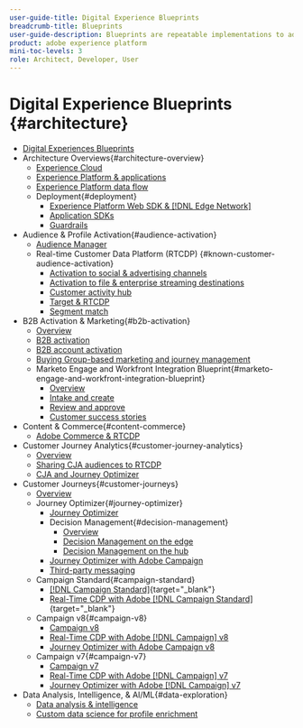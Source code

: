 ```yaml
---
user-guide-title: Digital Experience Blueprints
breadcrumb-title: Blueprints 
user-guide-description: Blueprints are repeatable implementations to address established business problems and contain architecture diagrams, technical considerations, and relevant documentation links.
product: adobe experience platform
mini-toc-levels: 3
role: Architect, Developer, User
---
```


# Digital Experience Blueprints {#architecture}

+ [Digital Experiences Blueprints](/help/blueprints/overview.md)
+ Architecture Overviews{#architecture-overview}
  + [Experience Cloud](/help/blueprints/experience-platform/experience-cloud.md)
  + [Experience Platform & applications](/help/blueprints/experience-platform/platform-applications.md)
  + [Experience Platform data flow](/help/blueprints/experience-platform/platform-data-flow.md)
  + Deployment{#deployment}
    + [Experience Platform Web SDK & [!DNL Edge Network]](/help/blueprints/experience-platform/deployment/websdk.md)
    + [Application SDKs](/help/blueprints/experience-platform/deployment/appsdk.md)
    + [Guardrails](/help/blueprints/experience-platform/deployment/guardrails.md)
+ Audience & Profile Activation{#audience-activation}
  + [Audience Manager](/help/blueprints/audience-activation/audience_manager.md)
  + Real-time Customer Data Platform (RTCDP) {#known-customer-audience-activation}
    + [Activation to social & advertising channels](/help/blueprints/audience-activation/advertising-activation.md)
    + [Activation to file & enterprise streaming destinations](/help/blueprints/audience-activation/enterprise-destinations.md)
    + [Customer activity hub](/help/blueprints/audience-activation/customer-activity.md)
    + [Target & RTCDP](/help/blueprints/audience-activation/rtcdp-target.md)
    + [Segment match](/help/blueprints/audience-activation/segment-match.md)
+ B2B Activation & Marketing{#b2b-activation}
  + [Overview](/help/blueprints/b2b/overview.md)
  + [B2B activation](/help/blueprints/b2b/b2bactivation.md)
  + [B2B account activation](/help/blueprints/b2b/b2b-account-activation.md)
  + [Buying Group-based marketing and journey management](/help/blueprints/b2b/b2b-buying-group-journeys.md)
  + Marketo Engage and Workfront Integration Blueprint{#marketo-engage-and-workfront-integration-blueprint}
    + [Overview](/help/blueprints/b2b/marketo-engage-and-workfront-integration-blueprint/overview.md)
    + [Intake and create](/help/blueprints/b2b/marketo-engage-and-workfront-integration-blueprint/intake-and-create.md)
    + [Review and approve](/help/blueprints/b2b/marketo-engage-and-workfront-integration-blueprint/review-and-approve-blueprint.md)
    + [Customer success stories](/help/blueprints/b2b/marketo-engage-and-workfront-integration-blueprint/customer-success-stories.md)
+ Content & Commerce{#content-commerce}
  + [Adobe Commerce & RTCDP](/help/blueprints/content-commerce/commerce/commerce-rtcdp.md)
+ Customer Journey Analytics{#customer-journey-analytics}
  + [Overview](/help/blueprints/customer-journey-analytics/overview.md)
  + [Sharing CJA audiences to RTCDP](/help/blueprints/customer-journey-analytics/cja-rtcdp.md)
  + [CJA and Journey Optimizer](/help/blueprints/customer-journey-analytics/cja-ajo.md)
+ Customer Journeys{#customer-journeys}
  + [Overview](/help/blueprints/customer-journeys/overview.md)
  + Journey Optimizer{#journey-optimizer}
    + [Journey Optimizer](/help/blueprints/customer-journeys/journey-optimizer.md)
    + Decision Management{#decision-management}
      + [Overview](/help/blueprints/customer-journeys/decision_management/decision-management-overview.md)
      + [Decision Management on the edge](/help/blueprints/customer-journeys/decision_management/decision-management-edge.md)
      + [Decision Management on the hub](/help/blueprints/customer-journeys/decision_management/decision-management-hub.md)  
    + [Journey Optimizer with Adobe Campaign](/help/blueprints/customer-journeys/ajo-and-campaign.md)
    + [Third-party messaging](/help/blueprints/customer-journeys/3rd-party-messaging.md)
  + Campaign Standard{#campaign-standard}
    + [[!DNL Campaign Standard]](https://experienceleague.adobe.com/docs/campaign-standard.html){target="_blank"}
    + [Real-Time CDP with Adobe [!DNL Campaign Standard]](https://experienceleague.adobe.com/docs/campaign-standard/using/integrating-with-adobe-cloud/adobe-experience-platform/aep-sources-destinations/get-started-sources-destinations.html){target="_blank"}
  + Campaign v8{#campaign-v8}
    + [Campaign v8](/help/blueprints/customer-journeys/campaign-v8.md)
    + [Real-Time CDP with Adobe [!DNL Campaign] v8](/help/blueprints/customer-journeys/rtcdp-and-campaign-v8.md)
    + [Journey Optimizer with Adobe Campaign v8](/help/blueprints/customer-journeys/ajo-and-campaign-v8.md)
  + Campaign v7{#campaign-v7}
    + [Campaign v7](/help/blueprints/customer-journeys/campaign-v7.md)
    + [Real-Time CDP with Adobe [!DNL Campaign] v7](/help/blueprints/customer-journeys/rtcdp-and-campaign.md)
    + [Journey Optimizer with Adobe [!DNL Campaign] v7](/help/blueprints/customer-journeys/ajo-and-campaign-v7.md)
+ Data Analysis, Intelligence, & AI/ML{#data-exploration}
  + [Data analysis & intelligence](/help/blueprints/data-insights/analysis.md)
  + [Custom data science for profile enrichment](/help/blueprints/data-insights/data-science.md)
